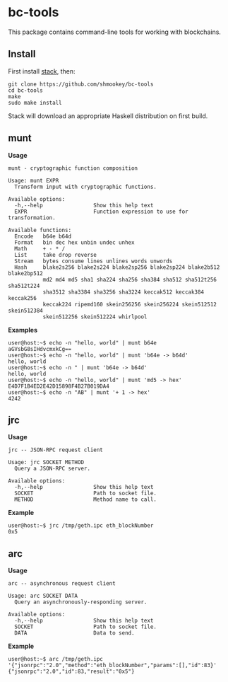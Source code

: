 bc-tools
========

This package contains command-line tools for working with blockchains.

## Install

First install [stack](https://www.stackage.org/), then:

```
git clone https://github.com/shmookey/bc-tools
cd bc-tools
make
sudo make install
```

Stack will download an appropriate Haskell distribution on first build.

## munt

**Usage**

```
munt - cryptographic function composition

Usage: munt EXPR
  Transform input with cryptographic functions.

Available options:
  -h,--help                Show this help text
  EXPR                     Function expression to use for transformation.

Available functions:
  Encode   b64e b64d
  Format   bin dec hex unbin undec unhex
  Math     + - * /
  List     take drop reverse
  Stream   bytes consume lines unlines words unwords
  Hash     blake2s256 blake2s224 blake2sp256 blake2sp224 blake2b512 blake2bp512
           md2 md4 md5 sha1 sha224 sha256 sha384 sha512 sha512t256 sha512t224
           sha3512 sha3384 sha3256 sha3224 keccak512 keccak384 keccak256
           keccak224 ripemd160 skein256256 skein256224 skein512512 skein512384
           skein512256 skein512224 whirlpool
```

**Examples**

```
user@host:~$ echo -n "hello, world" | munt b64e
aGVsbG8sIHdvcmxkCg== 
user@host:~$ echo -n "hello, world" | munt 'b64e -> b64d'
hello, world
user@host:~$ echo -n " | munt 'b64e -> b64d'
hello, world
user@host:~$ echo -n "hello, world" | munt 'md5 -> hex'
E4D7F1B4ED2E42D15898F4B27B019DA4
user@host:~$ echo -n "AB" | munt '+ 1 -> hex'
4242
```

## jrc

**Usage**

```
jrc -- JSON-RPC request client

Usage: jrc SOCKET METHOD
  Query a JSON-RPC server.

Available options:
  -h,--help                Show this help text
  SOCKET                   Path to socket file.
  METHOD                   Method name to call.
```

**Example**

```
user@host:~$ jrc /tmp/geth.ipc eth_blockNumber
0x5
```

## arc

**Usage**

```
arc -- asynchronous request client

Usage: arc SOCKET DATA
  Query an asynchronously-responding server.

Available options:
  -h,--help                Show this help text
  SOCKET                   Path to socket file.
  DATA                     Data to send.
```

**Example**

```
user@host:~$ arc /tmp/geth.ipc '{"jsonrpc":"2.0","method":"eth_blockNumber","params":[],"id":83}'
{"jsonrpc":"2.0","id":83,"result":"0x5"}
```

